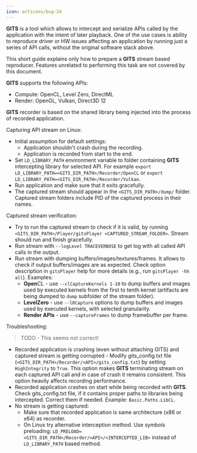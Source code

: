```yaml
---
icon: octicons/bug-24
---
```

**GITS** is a tool which allows to intercept and serialize APIs called by the application with the intent of later playback. One of the use cases is ability to reproduce driver or HW issues affecting an application by running just a series of API calls, without the original software stack above. 

This short guide explains only how to prepare a **GITS** stream based reproducer. Features unrelated to performing this task are not covered by this document.
	

**GITS** supports the following APIs:

* Compute: OpenCL, Level Zero, DirectML
* Render: OpenGL, Vulkan, Direct3D 12
	

**GITS** recorder is based on the shared library being injected into the process of recorded application.

Capturing API stream on Linux:

* Initial assumption for default settings:
  * Application shouldn't crash during the recording. 
  * Application is recorded from start to the end.
* Set `LD_LIBRARY_PATH` environment variable to folder containing **GITS** intercepting library for selected API. For example `export LD_LIBRARY_PATH=<GITS_DIR_PATH>/Recorder/OpenCL` or `export LD_LIBRARY_PATH=<GITS_DIR_PATH>/Recorder/Vulkan`.
* Run application and make sure that it exits gracefully.
* The captured stream should appear in the `<GITS_DIR_PATH>/dump/` folder. Captured stream folders include PID of the captured process in their names.

Captured stream verification:

* Try to run the captured stream to check if it is valid, by running `<GITS_DIR_PATH>/Player/gitsPlayer <CAPTURED_STREAM_FOLDER>`. Stream should run and finish gracefully.
* Run stream with `--logLevel TRACEVERBOSE` to get log with all called API calls in the output.
* Run stream with dumping buffers/images/textures/frames. It allows to check if output buffers/images are as expected. Check option description in `gitsPlayer` help for more details (e.g., run `gitsPlayer -hh all`). Examples:
    * **Open**CL - use `--clCaptureKernels 1-10` to dump buffers and images used by executed kernels from the first to tenth kernel (artifacts are being dumped to `dump` subfolder of the stream folder).
    * **LevelZero** - use `--l0Capture` options to dump buffers and images used by executed kernels, with selected granularity.
    * **Render APIs** - use `--captureFrames` to dump framebuffer per frame.
	

Troubleshooting:

> TODO - This seems not correct!

* Recorded application is crashing (even without attaching GITS) and captured stream is getting corrupted - Modify gits_config.txt file (`<GITS_DIR_PATH>/Recorder/<API>/gits_config.txt`) by setting `HighIntegrity` to `True`. This option makes **GITS** terminating stream on each captured API call and in case of crash it remains consistent. This option heavily affects recording performance.
* Recorded application crashes on start while being recorded with **GITS**. Check gits_config.txt file, if it contains proper paths to libraries being intercepted. Correct them if needed. Example: `Basic.Paths.LibCL`.
* No stream is getting captured:
    * Make sure that recorded application is same architecture (x86 or x64) as recorder.
    * On Linux try alternative interception method. Use symbols preloading: `LD_PRELOAD=<GITS_DIR_PATH>/Recorder/<API>/<INTERCEPTED_LIB>` instead of `LD_LIBRARY_PATH` based method.
